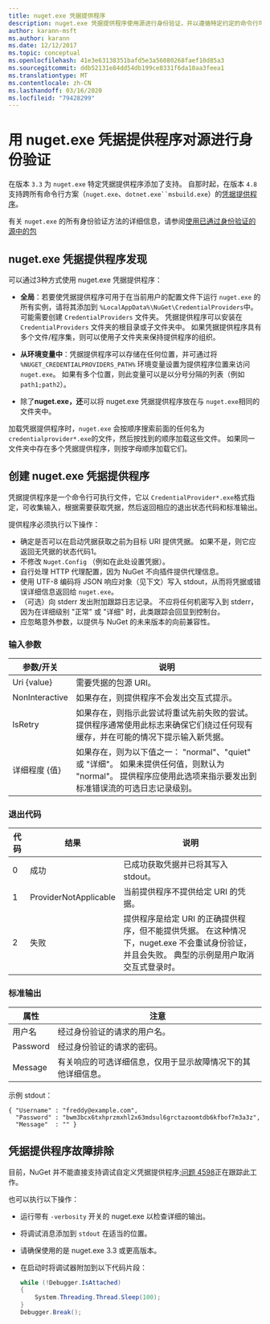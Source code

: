 ```yaml
---
title: nuget.exe 凭据提供程序
description: nuget.exe 凭据提供程序使用源进行身份验证，并以遵循特定约定的命令行可执行文件的形式实现。
author: karann-msft
ms.author: karann
ms.date: 12/12/2017
ms.topic: conceptual
ms.openlocfilehash: 41e3e63138351bafd5e3a56080268faef10d85a3
ms.sourcegitcommit: ddb52131e84dd54db199ce8331f6da18aa3feea1
ms.translationtype: MT
ms.contentlocale: zh-CN
ms.lasthandoff: 03/16/2020
ms.locfileid: "79428299"
---
```

# <a name="authenticating-feeds-with-nugetexe-credential-providers"></a>用 nuget.exe 凭据提供程序对源进行身份验证

在版本 `3.3` 为 `nuget.exe` 特定凭据提供程序添加了支持。 自那时起，在版本 `4.8` 支持跨所有命令行方案（`nuget.exe`、`dotnet.exe``msbuild.exe`）的[凭据提供程序](NuGet-Cross-Platform-Authentication-Plugin.md)。

有关 `nuget.exe` 的所有身份验证方法的详细信息，请参阅[使用已通过身份验证的源中的包](../../consume-packages/consuming-packages-authenticated-feeds.md#nugetexe)

## <a name="nugetexe-credential-provider-discovery"></a>nuget.exe 凭据提供程序发现

可以通过3种方式使用 nuget.exe 凭据提供程序：

- **全局**：若要使凭据提供程序可用于在当前用户的配置文件下运行 `nuget.exe` 的所有实例，请将其添加到 `%LocalAppData%\NuGet\CredentialProviders`中。 可能需要创建 `CredentialProviders` 文件夹。 凭据提供程序可以安装在 `CredentialProviders` 文件夹的根目录或子文件夹中。 如果凭据提供程序具有多个文件/程序集，则可以使用子文件夹来保持提供程序的组织。

- **从环境变量中**：凭据提供程序可以存储在任何位置，并可通过将 `%NUGET_CREDENTIALPROVIDERS_PATH%` 环境变量设置为提供程序位置来访问 `nuget.exe`。 如果有多个位置，则此变量可以是以分号分隔的列表（例如 `path1;path2`）。

- 除了**nuget.exe，还**可以将 nuget.exe 凭据提供程序放在与 `nuget.exe`相同的文件夹中。

加载凭据提供程序时，`nuget.exe` 会按顺序搜索前面的任何名为 `credentialprovider*.exe`的文件，然后按找到的顺序加载这些文件。 如果同一文件夹中存在多个凭据提供程序，则按字母顺序加载它们。

## <a name="creating-a-nugetexe-credential-provider"></a>创建 nuget.exe 凭据提供程序

凭据提供程序是一个命令行可执行文件，它以 `CredentialProvider*.exe`格式指定，可收集输入，根据需要获取凭据，然后返回相应的退出状态代码和标准输出。

提供程序必须执行以下操作：

- 确定是否可以在启动凭据获取之前为目标 URI 提供凭据。 如果不是，则它应返回无凭据的状态代码1。
- 不修改 `Nuget.Config` （例如在此处设置凭据）。
- 自行处理 HTTP 代理配置，因为 NuGet 不向插件提供代理信息。
- 使用 UTF-8 编码将 JSON 响应对象（见下文）写入 stdout，从而将凭据或错误详细信息返回给 `nuget.exe`。
- （可选）向 stderr 发出附加跟踪日志记录。 不应将任何机密写入到 stderr，因为在详细级别 "正常" 或 "详细" 时，此类跟踪会回显到控制台。
- 应忽略意外参数，以提供与 NuGet 的未来版本的向前兼容性。

### <a name="input-parameters"></a>输入参数

| 参数/开关 |说明|
|----------------|-----------|
| Uri {value} | 需要凭据的包源 URI。|
| NonInteractive | 如果存在，则提供程序不会发出交互式提示。 |
| IsRetry | 如果存在，则指示此尝试将重试先前失败的尝试。 提供程序通常使用此标志来确保它们绕过任何现有缓存，并在可能的情况下提示输入新凭据。|
| 详细程度 {值} | 如果存在，则为以下值之一： "normal"、"quiet" 或 "详细"。 如果未提供任何值，则默认为 "normal"。 提供程序应使用此选项来指示要发出到标准错误流的可选日志记录级别。 |

### <a name="exit-codes"></a>退出代码

| 代码 |结果 | 说明 |
|----------------|-----------|-----------|
| 0 | 成功 | 已成功获取凭据并已将其写入 stdout。|
| 1 | ProviderNotApplicable | 当前提供程序不提供给定 URI 的凭据。|
| 2 | 失败 | 提供程序是给定 URI 的正确提供程序，但不能提供凭据。 在这种情况下，nuget.exe 不会重试身份验证，并且会失败。 典型的示例是用户取消交互式登录时。 |

### <a name="standard-output"></a>标准输出

| 属性 |注意|
|----------------|-----------|
| 用户名 | 经过身份验证的请求的用户名。|
| Password | 经过身份验证的请求的密码。|
| Message | 有关响应的可选详细信息，仅用于显示故障情况下的其他详细信息。 |

示例 stdout：

    { "Username" : "freddy@example.com",
      "Password" : "bwm3bcx6txhprzmxhl2x63mdsul6grctazoomtdb6kfbof7m3a3z",
      "Message"  : "" }

## <a name="troubleshooting-a-credential-provider"></a>凭据提供程序故障排除

目前，NuGet 并不能直接支持调试自定义凭据提供程序;[问题 4598](https://github.com/NuGet/Home/issues/4598)正在跟踪此工作。

也可以执行以下操作：

- 运行带有 `-verbosity` 开关的 nuget.exe 以检查详细的输出。
- 将调试消息添加到 `stdout` 在适当的位置。
- 请确保使用的是 nuget.exe 3.3 或更高版本。
- 在启动时将调试器附加到以下代码片段：

    ```cs
    while (!Debugger.IsAttached)
    {
        System.Threading.Thread.Sleep(100);
    }
    Debugger.Break();
    ```
